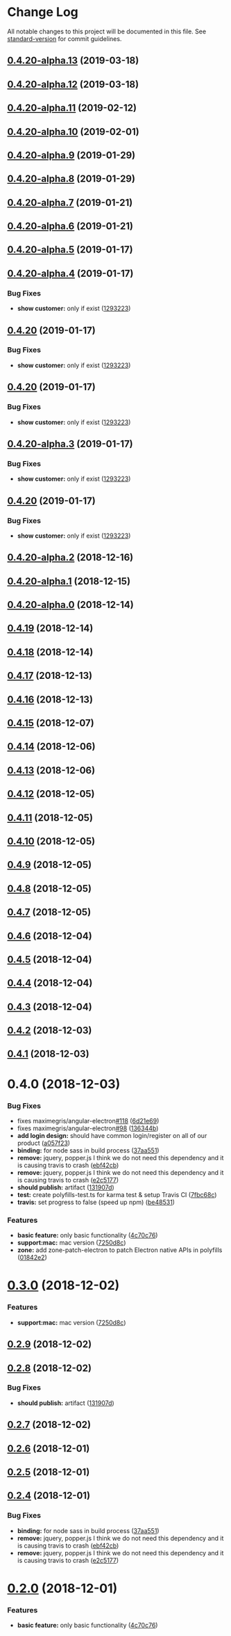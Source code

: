 # Change Log

All notable changes to this project will be documented in this file. See [standard-version](https://github.com/conventional-changelog/standard-version) for commit guidelines.

<a name="0.4.20-alpha.13"></a>
## [0.4.20-alpha.13](https://github.com/StreamUpBox/flipper/compare/v0.4.20-alpha.12...v0.4.20-alpha.13) (2019-03-18)



<a name="0.4.20-alpha.12"></a>
## [0.4.20-alpha.12](https://github.com/StreamUpBox/flipper/compare/v0.4.20-alpha.11...v0.4.20-alpha.12) (2019-03-18)



<a name="0.4.20-alpha.11"></a>
## [0.4.20-alpha.11](https://github.com/StreamUpBox/flipper/compare/v0.4.20-alpha.10...v0.4.20-alpha.11) (2019-02-12)



<a name="0.4.20-alpha.10"></a>
## [0.4.20-alpha.10](https://github.com/StreamUpBox/flipper/compare/v0.4.20-alpha.9...v0.4.20-alpha.10) (2019-02-01)



<a name="0.4.20-alpha.9"></a>
## [0.4.20-alpha.9](https://github.com/StreamUpBox/flipper/compare/v0.4.20-alpha.8...v0.4.20-alpha.9) (2019-01-29)



<a name="0.4.20-alpha.8"></a>
## [0.4.20-alpha.8](https://github.com/StreamUpBox/flipper/compare/v0.4.20-alpha.7...v0.4.20-alpha.8) (2019-01-29)



<a name="0.4.20-alpha.7"></a>
## [0.4.20-alpha.7](https://github.com/StreamUpBox/flipper/compare/v0.4.20-alpha.6...v0.4.20-alpha.7) (2019-01-21)



<a name="0.4.20-alpha.6"></a>
## [0.4.20-alpha.6](https://github.com/StreamUpBox/flipper/compare/v0.4.20-alpha.5...v0.4.20-alpha.6) (2019-01-21)



<a name="0.4.20-alpha.5"></a>
## [0.4.20-alpha.5](https://github.com/StreamUpBox/flipper/compare/v0.4.20-alpha.4...v0.4.20-alpha.5) (2019-01-17)



<a name="0.4.20-alpha.4"></a>
## [0.4.20-alpha.4](https://github.com/StreamUpBox/flipper/compare/v0.4.9...v0.4.20-alpha.4) (2019-01-17)


### Bug Fixes

* **show customer:** only if exist ([1293223](https://github.com/StreamUpBox/flipper/commit/1293223))



<a name="0.4.20"></a>
## [0.4.20](https://github.com/StreamUpBox/flipper/compare/v0.4.9...v0.4.20) (2019-01-17)


### Bug Fixes

* **show customer:** only if exist ([1293223](https://github.com/StreamUpBox/flipper/commit/1293223))



<a name="0.4.20"></a>
## [0.4.20](https://github.com/StreamUpBox/flipper/compare/v0.4.9...v0.4.20) (2019-01-17)


### Bug Fixes

* **show customer:** only if exist ([1293223](https://github.com/StreamUpBox/flipper/commit/1293223))



<a name="0.4.20-alpha.3"></a>
## [0.4.20-alpha.3](https://github.com/StreamUpBox/flipper/compare/v0.4.20-alpha.2...v0.4.20-alpha.3) (2019-01-17)


### Bug Fixes

* **show customer:** only if exist ([1293223](https://github.com/StreamUpBox/flipper/commit/1293223))



<a name="0.4.20"></a>
## [0.4.20](https://github.com/StreamUpBox/flipper/compare/v0.4.20-alpha.2...v0.4.20) (2019-01-17)


### Bug Fixes

* **show customer:** only if exist ([1293223](https://github.com/StreamUpBox/flipper/commit/1293223))



<a name="0.4.20-alpha.2"></a>
## [0.4.20-alpha.2](https://github.com/StreamUpBox/flipper/compare/v0.4.20-alpha.1...v0.4.20-alpha.2) (2018-12-16)



<a name="0.4.20-alpha.1"></a>
## [0.4.20-alpha.1](https://github.com/StreamUpBox/flipper/compare/v0.4.20-alpha.0...v0.4.20-alpha.1) (2018-12-15)



<a name="0.4.20-alpha.0"></a>
## [0.4.20-alpha.0](https://github.com/StreamUpBox/flipper/compare/v0.4.19...v0.4.20-alpha.0) (2018-12-14)



<a name="0.4.19"></a>
## [0.4.19](https://github.com/StreamUpBox/flipper/compare/v0.4.17...v0.4.19) (2018-12-14)



<a name="0.4.18"></a>
## [0.4.18](https://github.com/StreamUpBox/flipper/compare/v0.4.17...v0.4.18) (2018-12-14)



<a name="0.4.17"></a>
## [0.4.17](https://github.com/StreamUpBox/flipper/compare/v0.4.16...v0.4.17) (2018-12-13)



<a name="0.4.16"></a>
## [0.4.16](https://github.com/StreamUpBox/flipper/compare/v0.4.15...v0.4.16) (2018-12-13)



<a name="0.4.15"></a>
## [0.4.15](https://github.com/StreamUpBox/flipper/compare/v0.4.14...v0.4.15) (2018-12-07)



<a name="0.4.14"></a>
## [0.4.14](https://github.com/StreamUpBox/flipper/compare/v0.4.13...v0.4.14) (2018-12-06)



<a name="0.4.13"></a>
## [0.4.13](https://github.com/StreamUpBox/flipper/compare/v0.4.12...v0.4.13) (2018-12-06)



<a name="0.4.12"></a>
## [0.4.12](https://github.com/StreamUpBox/flipper/compare/v0.4.11...v0.4.12) (2018-12-05)



<a name="0.4.11"></a>
## [0.4.11](https://github.com/StreamUpBox/flipper/compare/v0.4.10...v0.4.11) (2018-12-05)



<a name="0.4.10"></a>
## [0.4.10](https://github.com/StreamUpBox/flipper/compare/v0.4.8...v0.4.10) (2018-12-05)



<a name="0.4.9"></a>
## [0.4.9](https://github.com/StreamUpBox/flipper/compare/v0.4.7...v0.4.9) (2018-12-05)



<a name="0.4.8"></a>
## [0.4.8](https://github.com/StreamUpBox/flipper/compare/v0.4.7...v0.4.8) (2018-12-05)



<a name="0.4.7"></a>
## [0.4.7](https://github.com/StreamUpBox/flipper/compare/v0.4.4...v0.4.7) (2018-12-05)



<a name="0.4.6"></a>
## [0.4.6](https://github.com/StreamUpBox/flipper/compare/v0.4.5...v0.4.6) (2018-12-04)



<a name="0.4.5"></a>
## [0.4.5](https://github.com/StreamUpBox/flipper/compare/v0.4.0...v0.4.5) (2018-12-04)



<a name="0.4.4"></a>
## [0.4.4](https://github.com/StreamUpBox/flipper/compare/v0.4.3...v0.4.4) (2018-12-04)



<a name="0.4.3"></a>
## [0.4.3](https://github.com/StreamUpBox/flipper/compare/v0.4.2...v0.4.3) (2018-12-04)



<a name="0.4.2"></a>
## [0.4.2](https://github.com/StreamUpBox/flipper/compare/v0.4.1...v0.4.2) (2018-12-03)



<a name="0.4.1"></a>
## [0.4.1](https://github.com/StreamUpBox/flipper/compare/v0.3.0...v0.4.1) (2018-12-03)



<a name="0.4.0"></a>
# 0.4.0 (2018-12-03)


### Bug Fixes

* fixes maximegris/angular-electron[#118](https://github.com/StreamUpBox/flipper/issues/118) ([6d21e69](https://github.com/StreamUpBox/flipper/commit/6d21e69))
* fixes maximegris/angular-electron[#98](https://github.com/StreamUpBox/flipper/issues/98) ([136344b](https://github.com/StreamUpBox/flipper/commit/136344b))
* **add login design:** should have common login/register on all of our product ([a057f23](https://github.com/StreamUpBox/flipper/commit/a057f23))
* **binding:** for node sass in build process ([37aa551](https://github.com/StreamUpBox/flipper/commit/37aa551))
* **remove:** jquery, popper.js I think we do not need this dependency and it is causing travis to crash ([ebf42cb](https://github.com/StreamUpBox/flipper/commit/ebf42cb))
* **remove:** jquery, popper.js I think we do not need this dependency and it is causing travis to crash ([e2c5177](https://github.com/StreamUpBox/flipper/commit/e2c5177))
* **should publish:** artifact ([131907d](https://github.com/StreamUpBox/flipper/commit/131907d))
* **test:** create polyfills-test.ts for karma test & setup Travis CI ([7fbc68c](https://github.com/StreamUpBox/flipper/commit/7fbc68c))
* **travis:** set progress to false (speed up npm) ([be48531](https://github.com/StreamUpBox/flipper/commit/be48531))


### Features

* **basic feature:** only basic functionality ([4c70c76](https://github.com/StreamUpBox/flipper/commit/4c70c76))
* **support:mac:** mac version ([7250d8c](https://github.com/StreamUpBox/flipper/commit/7250d8c))
* **zone:** add zone-patch-electron to patch Electron native APIs in polyfills ([01842e2](https://github.com/StreamUpBox/flipper/commit/01842e2))



<a name="0.3.0"></a>
# [0.3.0](https://github.com/StreamUpBox/flipper/compare/v0.2.9...v0.3.0) (2018-12-02)


### Features

* **support:mac:** mac version ([7250d8c](https://github.com/StreamUpBox/flipper/commit/7250d8c))



<a name="0.2.9"></a>
## [0.2.9](https://github.com/StreamUpBox/flipper/compare/v0.2.8...v0.2.9) (2018-12-02)



<a name="0.2.8"></a>
## [0.2.8](https://github.com/StreamUpBox/flipper/compare/v0.2.7...v0.2.8) (2018-12-02)


### Bug Fixes

* **should publish:** artifact ([131907d](https://github.com/StreamUpBox/flipper/commit/131907d))



<a name="0.2.7"></a>
## [0.2.7](https://github.com/StreamUpBox/flipper/compare/v0.2.6...v0.2.7) (2018-12-02)



<a name="0.2.6"></a>
## [0.2.6](https://github.com/StreamUpBox/flipper/compare/v0.2.5...v0.2.6) (2018-12-01)



<a name="0.2.5"></a>
## [0.2.5](https://github.com/StreamUpBox/flipper/compare/v0.2.4...v0.2.5) (2018-12-01)



<a name="0.2.4"></a>
## [0.2.4](https://github.com/StreamUpBox/flipper/compare/v0.2.0...v0.2.4) (2018-12-01)


### Bug Fixes

* **binding:** for node sass in build process ([37aa551](https://github.com/StreamUpBox/flipper/commit/37aa551))
* **remove:** jquery, popper.js I think we do not need this dependency and it is causing travis to crash ([ebf42cb](https://github.com/StreamUpBox/flipper/commit/ebf42cb))
* **remove:** jquery, popper.js I think we do not need this dependency and it is causing travis to crash ([e2c5177](https://github.com/StreamUpBox/flipper/commit/e2c5177))



<a name="0.2.0"></a>
# [0.2.0](https://github.com/richard457/flipper/compare/v3.1.18...v0.2.0) (2018-12-01)


### Features

* **basic feature:** only basic functionality ([4c70c76](https://github.com/richard457/flipper/commit/4c70c76))
